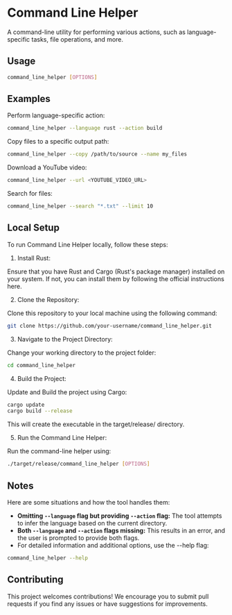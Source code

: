 # Command Line Helper

A command-line utility for performing various actions, such as language-specific tasks, file operations, and more.

## Usage

```bash
command_line_helper [OPTIONS]
```

## Examples

Perform language-specific action:

```bash
command_line_helper --language rust --action build
```

Copy files to a specific output path:

```bash
command_line_helper --copy /path/to/source --name my_files
```

Download a YouTube video:

```bash
command_line_helper --url <YOUTUBE_VIDEO_URL>
```

Search for files:

```bash
command_line_helper --search "*.txt" --limit 10
```

## Local Setup

To run Command Line Helper locally, follow these steps:

1. Install Rust:

Ensure that you have Rust and Cargo (Rust's package manager) installed on your system. If not, you can install them by following the official instructions here.

2. Clone the Repository:

Clone this repository to your local machine using the following command:

```bash
git clone https://github.com/your-username/command_line_helper.git
```

3. Navigate to the Project Directory:

 Change your working directory to the project folder:

```bash
cd command_line_helper
```

4. Build the Project:

Update and Build the project using Cargo:

```bash
cargo update
cargo build --release
```

This will create the executable in the target/release/ directory.

5. Run the Command Line Helper:

Run the command-line helper using:

```bash
./target/release/command_line_helper [OPTIONS]
```

## Notes

Here are some situations and how the tool handles them:

* **Omitting `--language` flag but providing `--action` flag:** The tool attempts to infer the language based on the current directory.
* **Both `--language` and `--action` flags missing:** This results in an error, and the user is prompted to provide both flags.
* For detailed information and additional options, use the --help flag:

```bash
command_line_helper --help
```

## Contributing

This project welcomes contributions! We encourage you to submit pull requests if you find any issues or have suggestions for improvements.